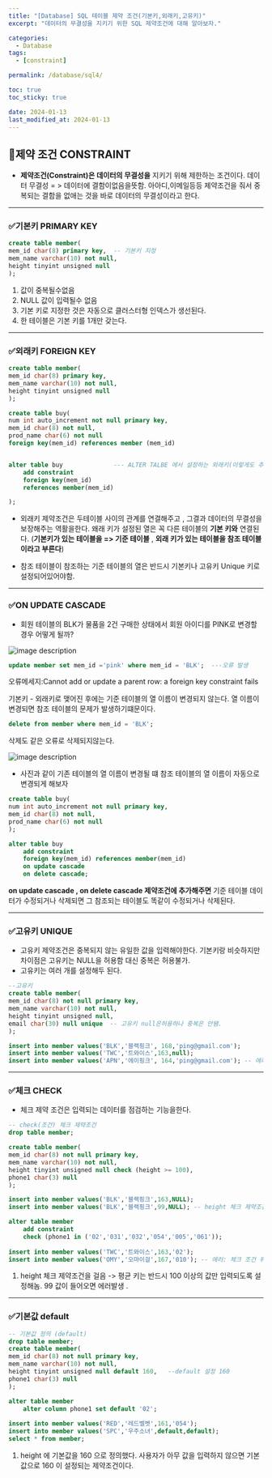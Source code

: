 ```yaml
---
title: "[Database] SQL 테이블 제약 조건(기본키,외래키,고유키)"
excerpt: "데이터의 무결성을 지키기 위한 SQL 제약조건에 대해 알아보자."

categories:
  - Database
tags:
  - [constraint]

permalink: /database/sql4/

toc: true
toc_sticky: true

date: 2024-01-13
last_modified_at: 2024-01-13
---
```


## 📌제약 조건 CONSTRAINT
* **제약조건(Constraint)은 데이터의 무결성을** 지키기 위해 제한하는 조건이다. 데이터 무결성 = > 데이터에 결함이없음을뜻함.
아아디,이메일등등 제약조건을 줘서 중복되는 결함을 없애는 것을 바로 데이터의 무결성이라고 한다.

---

### ✅기본키 PRIMARY KEY  

```sql
create table member(
mem_id char(8) primary key,  -- 기본키 지정
mem_name varchar(10) not null,
height tinyint unsigned null
);

```

1. 값이 중복될수없음 
2. NULL 값이 입력될수 없음
3. 기본 키로 지정한 것은 자동으로 클러스터형 인덱스가 생선된다.
4. 한 테이블은 기본 키를 1개만 갖는다. 

---

### ✅외래키 FOREIGN KEY 


```sql
create table member(
mem_id char(8) primary key, 
mem_name varchar(10) not null,
height tinyint unsigned null
);

create table buy(
num int auto_increment not null primary key,
mem_id char(8) not null,
prod_name char(6) not null
foreign key(mem_id) references member (mem_id)


alter table buy              --- ALTER TALBE 에서 설정하는 외래키(이렇게도 추가가능)
    add constraint 
    foreign key(mem_id)
    references member(mem_id)

);
```

* 외래키 제약조건은 두테이블 사이의 관계를 연결해주고 , 그결과 데이터의 무결성을 보장해주는 역활을한다. 왜래 키가 설정된 열은 꼭 다른 테이블의  **기본 키와** 연결된다. (**기본키가 있는 테이블을 => 기준 테이블** , **외래 키가 있는 테이블을 참조 테이블 이라고 부른다**)

* 참조 테이블이 참조하는 기준 테이블의 열은 반드시 기본키나 고유키 Unique 키로 설정되어있어야함.

---

### ✅ON UPDATE CASCADE 

* 회원 테이블의 BLK가 물품을 2건 구매한 상태에서 회원 아이디를 PINK로 변경할 경우 어떻게 될까?

![image description](/assets/images/alter.png)<br>


```sql
update member set mem_id ='pink' where mem_id = 'BLK';  ---오류 발생
```

오류메세지:Cannot add or update a parent row: a foreign key constraint fails 

기본키 - 외래키로 맺어진 후에는 기준 테이블의 열 이름이 변경되지 않는다. 열 이름이 변경되면 참조 테이블의 문제가 발생하기떄문이다.

```sql
delete from member where mem_id = 'BLK';
```

삭제도 같은 오류로 삭제되지않는다.



![image description](/assets/images/alter2.png)<br>

* 사진과 같이 기존 테이블의 열 이름이 변경될 떄 참조 테이블의 열 이름이 자동으로 변경되게 해보자

```sql
create table buy(
num int auto_increment not null primary key,
mem_id char(8) not null,
prod_name char(6) not null
);

alter table buy 
	add constraint 
    foreign key(mem_id) references member(mem_id)
    on update cascade
    on delete cascade;
```
 **on update cascade , on delete cascade 제약조건에 추가해주면** 기준 테이블 데이터가 수정되거나 삭제되면 그 참조되는 테이블도 똑같이 수정되거나 삭제된다. 

---

 ### ✅고유키 UNIQUE 

* 고유키 제약조건은 중복되지 않는 유일한 값을 입력해야한다. 기본키랑 비슷하지만 차이점은  고유키는 NULL을 허용함 대신 중복은 허용불가.
* 고유키는 여러 개를 설정해두 된다.

``` sql
--고유키 
create table member(
mem_id char(8) not null primary key,
mem_name varchar(10) not null,
height tinyint unsigned null,
email char(30) null unique  -- 고유키 null은허용하나 중복은 안됌.
);

insert into member values('BLK','블랙핑크', 168,'ping@gmail.com');
insert into member values('TWC','트와이스',163,null);
insert into member values('APN','에이핑크', 164,'ping@gmail.com'); -- 에러발생 닉네임 BLK랑  이메일 중복발생
```
---

### ✅체크 CHECK 
* 체크 제약 조건은 입력되는 데이터를 점검하는 기능을한다. 

```sql
-- check(조건) 체크 제약조건
drop table member;

create table member(
mem_id char(8) not null primary key,
mem_name varchar(10) not null,
height tinyint unsigned null check (height >= 100),
phone1 char(3) null
);

insert into member values('BLK','블랙핑크',163,NULL);
insert into member values('BLK','블랙핑크',99,NULL); -- height 체크 제약조건 100이상을 걸었기떄문에 오류

alter table member
	add constraint
    check (phone1 in ('02','031','032','054','005','061')); 
    
insert into member values('TWC','트와이스',163,'02');
insert into member values('OMY','오마이걸',167,'010'); -- 에러: 체크 조건 위반

```

1. height 체크 제약조건을 걸음 -> 평균 키는 반드시 100 이상의 값만 입력되도록 설정해놈. 99 값이 들어오면 에러발생 .

---

### ✅기본값 default 

```sql
-- 기본값 정의 (default)
drop table member;
create table member(
mem_id char(8) not null primary key,
mem_name varchar(10) not null,
height tinyint unsigned null default 160,   --default 설정 160
phone1 char(3) null
);

alter table member
	alter column phone1 set default '02';
    
insert into member values('RED','레드벨벳',161,'054');
insert into member values('SPC','우주소녀',default,default);
select * from member; 
```

1. height 에 기본값을 160 으로 정의했다. 사용자가 아무 값을 입력하지  않으면 기본값으로 160 이 설정되는 제약조건이다.

<br>
<br>
<br>